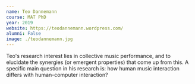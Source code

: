 ```yaml
---
name: Teo Dannemann
course: MAT PhD
year: 2019
website: https://teodannemann.wordpress.com/
alumni: False
image: ./teodannemann.jpg
---
```

Teo's research interest lies in collective music performance, and to elucidate the synergies (or emergent properties) that come up from this. A specific main question in his research is: how human music interaction differs with human-computer interaction?
